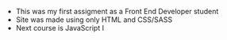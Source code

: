 * This was my first assigment as a Front End Developer student
* Site was made using only HTML and CSS/SASS
* Next course is JavaScript I
